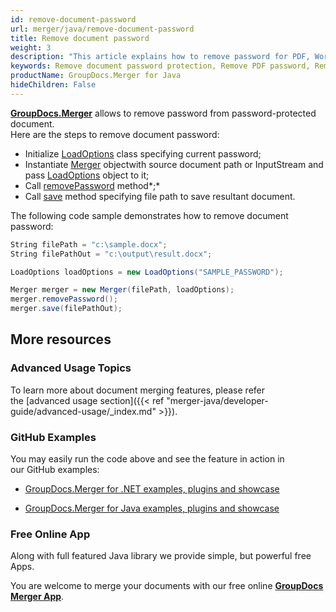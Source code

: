 ```yaml
---
id: remove-document-password
url: merger/java/remove-document-password
title: Remove document password
weight: 3
description: "This article explains how to remove password for PDF, Word, Excel, PowerPoint documents by using GroupDocs.Merger for Java. "
keywords: Remove document password protection, Remove PDF password, Remove Word document password, Remove Excel spreadsheet password, Remove PowerPoint presentation password
productName: GroupDocs.Merger for Java
hideChildren: False
---
```

[**GroupDocs.Merger**](https://products.groupdocs.com/merger/java) allows to remove password from password-protected document.  
Here are the steps to remove document password:

*   Initialize [LoadOptions](https://apireference.groupdocs.com/java/merger/com.groupdocs.merger.domain.options/LoadOptions) class specifying current password;
*   Instantiate [Merger](https://apireference.groupdocs.com/java/merger/com.groupdocs.merger/Merger) objectwith source document path or InputStream and pass [LoadOptions](https://apireference.groupdocs.com/java/merger/com.groupdocs.merger.domain.options/LoadOptions) object to it;
*   Call [removePassword](https://apireference.groupdocs.com/java/merger/com.groupdocs.merger/Merger#removePassword()) method*;*
*   Call [save](https://apireference.groupdocs.com/java/merger/com.groupdocs.merger/Merger#save(java.lang.String)) method specifying file path to save resultant document.

The following code sample demonstrates how to remove document password:

```csharp
String filePath = "c:\sample.docx";
String filePathOut = "c:\output\result.docx";

LoadOptions loadOptions = new LoadOptions("SAMPLE_PASSWORD");

Merger merger = new Merger(filePath, loadOptions);        
merger.removePassword();
merger.save(filePathOut);
```

## More resources

### Advanced Usage Topics 

To learn more about document merging features, please refer the [advanced usage section]({{< ref "merger-java/developer-guide/advanced-usage/_index.md" >}}).

### GitHub Examples 

You may easily run the code above and see the feature in action in our GitHub examples:

*   [GroupDocs.Merger for .NET examples, plugins and showcase](https://github.com/groupdocs-merger/GroupDocs.Merger-for-.NET)
    
*   [GroupDocs.Merger for Java examples, plugins and showcase](https://github.com/groupdocs-merger/GroupDocs.Merger-for-Java)
    

### Free Online App 

Along with full featured Java library we provide simple, but powerful free Apps.

You are welcome to merge your documents with our free online **[GroupDocs Merger App](https://products.groupdocs.app/merger)**.
